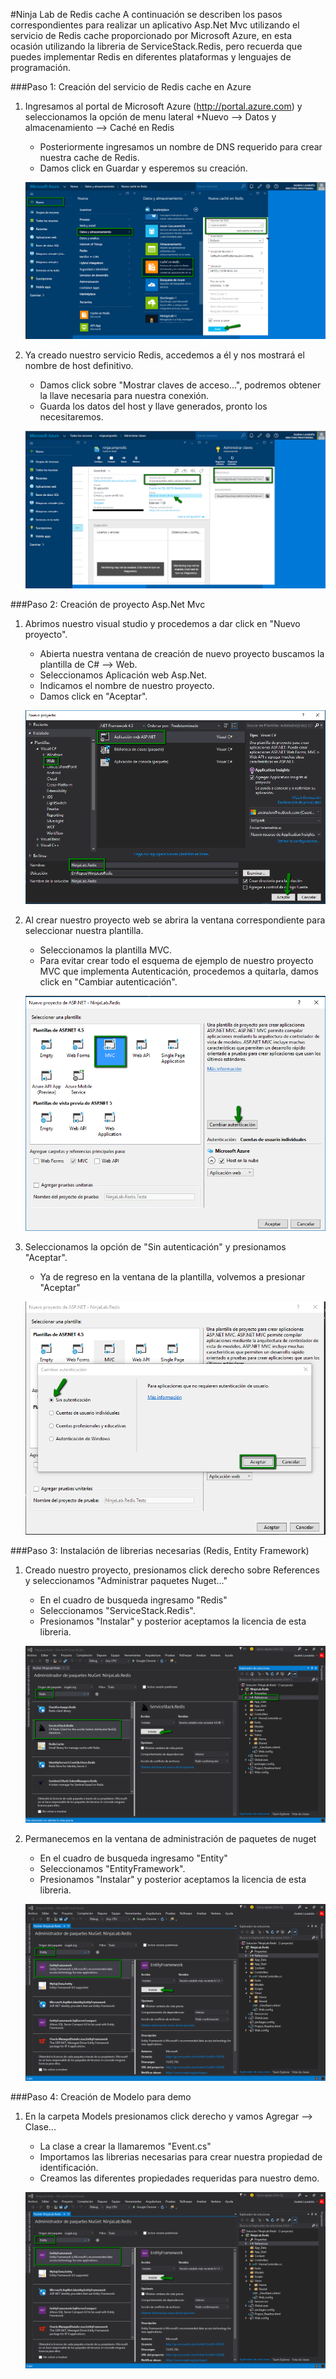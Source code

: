 
#Ninja Lab de Redis cache 
<span class="alert alert-info">
A continuación se describen los pasos correspondientes 
para realizar un aplicativo Asp.Net Mvc utilizando el servicio de Redis 
cache proporcionado por Microsoft Azure, en esta ocasión utilizando la libreria
de ServiceStack.Redis, pero recuerda que puedes implementar Redis en diferentes 
plataformas y lenguajes de programación.

</span>

###Paso 1: Creación del servicio de Redis cache en Azure
1. Ingresamos al portal de Microsoft Azure (http://portal.azure.com) y seleccionamos la opción de menu
lateral +Nuevo --> Datos y almacenamiento --> Caché en Redis
	- Posteriormente ingresamos un nombre de DNS requerido para crear nuestra cache de Redis.
	- Damos click en Guardar y esperemos su creación.

	![grupo de recursos](img/1.png)
	
1. Ya creado nuestro servicio Redis, accedemos a él y nos mostrará el nombre de host definitivo.
	- Damos click sobre "Mostrar claves de acceso...", podremos obtener la llave necesaria para nuestra conexión. 
	- Guarda los datos del host y llave generados, pronto los necesitaremos.

	![grupo de recursos](img/2.png)

###Paso 2: Creación de proyecto Asp.Net Mvc

1. Abrimos nuestro visual studio y procedemos a dar click en "Nuevo proyecto".
	- Abierta nuestra ventana de creación de nuevo proyecto buscamos la plantilla de C# --> Web.
	- Seleccionamos Aplicación web Asp.Net.
	- Indicamos el nombre de nuestro proyecto.
	- Damos click en "Aceptar".
	
	![grupo de recursos](img/3.png)

1. Al crear nuestro proyecto web se abrira la ventana correspondiente para seleccionar nuestra plantilla.
	- Seleccionamos la plantilla MVC.
	- Para evitar crear todo el esquema de ejemplo de nuestro proyecto MVC que implementa Autenticación, procedemos a quitarla, damos click en "Cambiar autenticación".

	![grupo de recursos](img/4.png)
	
1. Seleccionamos la opción de "Sin autenticación" y presionamos "Aceptar".
	- Ya de regreso en la ventana de la plantilla, volvemos a presionar "Aceptar"

	![grupo de recursos](img/5.png)

###Paso 3: Instalación de librerias necesarias (Redis, Entity Framework)

1. Creado nuestro proyecto, presionamos click derecho sobre References y seleccionamos "Administrar paquetes Nuget..."
	- En el cuadro de busqueda ingresamo "Redis"
	- Seleccionamos "ServiceStack.Redis".
	- Presionamos "Instalar" y posterior aceptamos la licencia de esta libreria.
	
	![grupo de recursos](img/6.png)
1. Permanecemos en la ventana de administración de paquetes de nuget
	- En el cuadro de busqueda ingresamo "Entity"
	- Seleccionamos "EntityFramework".
	- Presionamos "Instalar" y posterior aceptamos la licencia de esta libreria.
	
	![grupo de recursos](img/7.png)
	
###Paso 4: Creación de Modelo para demo

1. En la carpeta Models presionamos click derecho y vamos Agregar --> Clase...
	- La clase a crear la llamaremos "Event.cs"
	- Importamos las librerias necesarias para crear nuestra propiedad de identificación.
	- Creamos las diferentes propiedades requeridas para nuestro demo.
	
	![grupo de recursos](img/7.png) 


